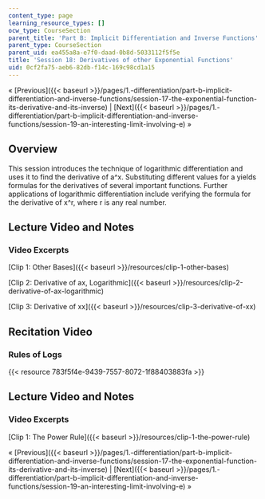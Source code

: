 ```yaml
---
content_type: page
learning_resource_types: []
ocw_type: CourseSection
parent_title: 'Part B: Implicit Differentiation and Inverse Functions'
parent_type: CourseSection
parent_uid: ea455a8a-e7f0-daad-0b8d-5033112f5f5e
title: 'Session 18: Derivatives of other Exponential Functions'
uid: 0cf2fa75-aeb6-82db-f14c-169c98cd1a15
---
```


« [Previous]({{< baseurl >}}/pages/1.-differentiation/part-b-implicit-differentiation-and-inverse-functions/session-17-the-exponential-function-its-derivative-and-its-inverse) | [Next]({{< baseurl >}}/pages/1.-differentiation/part-b-implicit-differentiation-and-inverse-functions/session-19-an-interesting-limit-involving-e) »

Overview
--------

This session introduces the technique of logarithmic differentiation and uses it to find the derivative of a^x. Substituting different values for a yields formulas for the derivatives of several important functions. Further applications of logarithmic differentiation include verifying the formula for the derivative of x^r, where r is any real number.

Lecture Video and Notes
-----------------------

### Video Excerpts

[Clip 1: Other Bases]({{< baseurl >}}/resources/clip-1-other-bases)

[Clip 2: Derivative of ax, Logarithmic]({{< baseurl >}}/resources/clip-2-derivative-of-ax-logarithmic)

[Clip 3: Derivative of xx]({{< baseurl >}}/resources/clip-3-derivative-of-xx)

Recitation Video
----------------

### Rules of Logs

{{< resource 783f5f4e-9439-7557-8072-1f88403883fa >}}

Lecture Video and Notes
-----------------------

### Video Excerpts

[Clip 1: The Power Rule]({{< baseurl >}}/resources/clip-1-the-power-rule)

« [Previous]({{< baseurl >}}/pages/1.-differentiation/part-b-implicit-differentiation-and-inverse-functions/session-17-the-exponential-function-its-derivative-and-its-inverse) | [Next]({{< baseurl >}}/pages/1.-differentiation/part-b-implicit-differentiation-and-inverse-functions/session-19-an-interesting-limit-involving-e) »